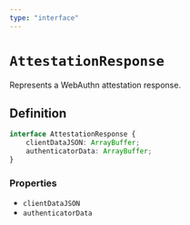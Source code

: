 ```yaml
---
type: "interface"
---
```


# `AttestationResponse`

Represents a WebAuthn attestation response.

## Definition

```ts
interface AttestationResponse {
	clientDataJSON: ArrayBuffer;
	authenticatorData: ArrayBuffer;
}
```

### Properties

- `clientDataJSON`
- `authenticatorData`
